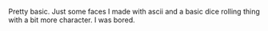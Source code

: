 Pretty basic. Just some faces I made with ascii and a basic dice rolling thing with a bit more character. I was bored.
